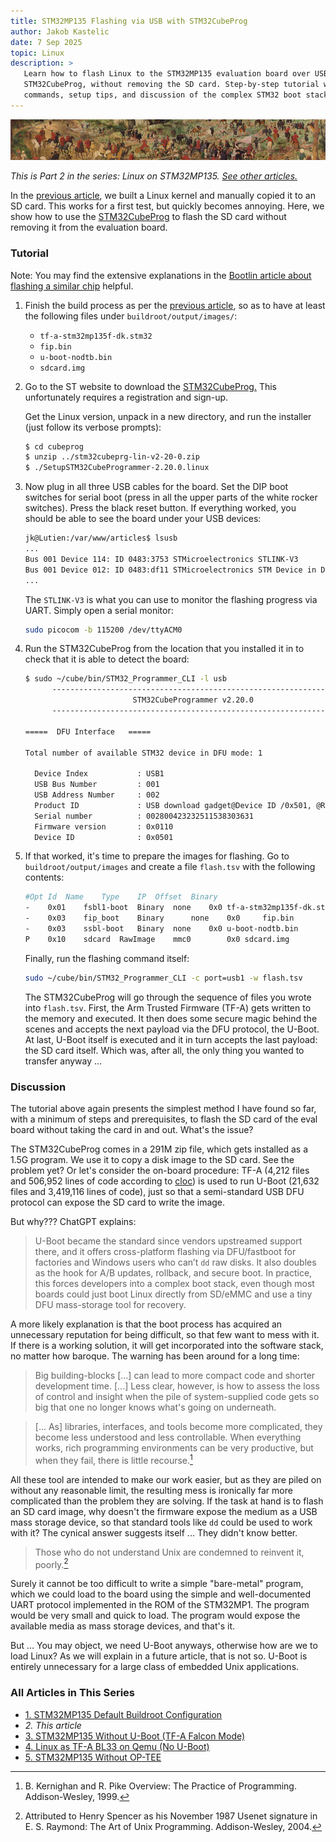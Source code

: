 ```yaml
---
title: STM32MP135 Flashing via USB with STM32CubeProg
author: Jakob Kastelic
date: 7 Sep 2025
topic: Linux
description: >
   Learn how to flash Linux to the STM32MP135 evaluation board over USB using
   STM32CubeProg, without removing the SD card. Step-by-step tutorial with
   commands, setup tips, and discussion of the complex STM32 boot stack.
---
```


![](../images/cal.jpg)

*This is Part 2 in the series: Linux on STM32MP135. [See other
articles.](#series-list)*

In the [previous article](stm32mp135-linux-default-buildroot), we built a Linux
kernel and manually copied it to an SD card. This works for a first test, but
quickly becomes annoying. Here, we show how to use the
[STM32CubeProg](https://www.st.com/en/development-tools/stm32cubeprog.html#get-software)
to flash the SD card without removing it from the evaluation board.

### Tutorial

Note: You may find the extensive explanations in the [Bootlin article about
flashing a similar
chip](https://bootlin.com/blog/building-a-linux-system-for-the-stm32mp1-implementing-factory-flashing/)
helpful.

1. Finish the build process as per the [previous
   article](stm32mp135-linux-default-buildroot), so as to have at least the
   following files under `buildroot/output/images/`:

   - `tf-a-stm32mp135f-dk.stm32`
   - `fip.bin`
   - `u-boot-nodtb.bin`
   - `sdcard.img`

2. Go to the ST website to download the
   [STM32CubeProg.](https://www.st.com/en/development-tools/stm32cubeprog.html#get-software)
   This unfortunately requires a registration and sign-up.

   Get the Linux version, unpack in a new directory, and run the installer (just
   follow its verbose prompts):
   
   ```sh
   $ cd cubeprog
   $ unzip ../stm32cubeprg-lin-v2-20-0.zip
   $ ./SetupSTM32CubeProgrammer-2.20.0.linux
   ```

3. Now plug in all three USB cables for the board. Set the DIP boot switches for
   serial boot (press in all the upper parts of the white rocker switches).
   Press the black reset button. If everything worked, you should be able to see
   the board under your USB devices:

   ```sh
   jk@Lutien:/var/www/articles$ lsusb
   ...
   Bus 001 Device 114: ID 0483:3753 STMicroelectronics STLINK-V3
   Bus 001 Device 012: ID 0483:df11 STMicroelectronics STM Device in DFU Mode
   ...
   ```
   
   The `STLINK-V3` is what you can use to monitor the flashing progress via UART.
   Simply open a serial monitor:
   
   ```sh
   sudo picocom -b 115200 /dev/ttyACM0
   ```

4. Run the STM32CubeProg from the location that you installed it in to check
   that it is able to detect the board:

   ```sh
   $ sudo ~/cube/bin/STM32_Programmer_CLI -l usb
         -------------------------------------------------------------------
                           STM32CubeProgrammer v2.20.0
         -------------------------------------------------------------------
   
   =====  DFU Interface   =====
   
   Total number of available STM32 device in DFU mode: 1
   
     Device Index           : USB1
     USB Bus Number         : 001
     USB Address Number     : 002
     Product ID             : USB download gadget@Device ID /0x501, @Revision ID /0x1003, @Name /STM32MP135F Rev.Y,
     Serial number          : 002800423232511538303631
     Firmware version       : 0x0110
     Device ID              : 0x0501
   ```

5. If that worked, it's time to prepare the images for flashing. Go to
   `buildroot/output/images` and create a file `flash.tsv` with the following
   contents:

   ```sh
   #Opt	Id	Name	Type	IP	Offset	Binary
   -	0x01	fsbl1-boot	Binary	none	0x0	tf-a-stm32mp135f-dk.stm32
   -	0x03	fip_boot	Binary		none	0x0		fip.bin
   -	0x03	ssbl-boot	Binary	none	0x0	u-boot-nodtb.bin
   P	0x10	sdcard	RawImage	mmc0		0x0	sdcard.img
   ```
   
   Finally, run the flashing command itself:
   
   ```sh
   sudo ~/cube/bin/STM32_Programmer_CLI -c port=usb1 -w flash.tsv
   ```

   The STM32CubeProg will go through the sequence of files you wrote into
   `flash.tsv`. First, the Arm Trusted Firmware (TF-A) gets written to the
   memory and executed. It then does some secure magic behind the scenes and
   accepts the next payload via the DFU protocol, the U-Boot. At last, U-Boot
   itself is executed and it in turn accepts the last payload: the SD card
   itself. Which was, after all, the only thing you wanted to transfer anyway
   ...

### Discussion

The tutorial above again presents the simplest method I have found so far, with
a minimum of steps and prerequisites, to flash the SD card of the eval board
without taking the card in and out. What's the issue?

The STM32CubeProg comes in a 291M zip file, which gets installed as a 1.5G
program. We use it to copy a disk image to the SD card. See the problem yet?
Or let's consider the on-board procedure: TF-A (4,212 files and 506,952 lines of
code according to [cloc](https://github.com/AlDanial/cloc)) is used to run
U-Boot (21,632 files and 3,419,116 lines of code), just so that a semi-standard
USB DFU protocol can expose the SD card to write the image.

But why??? ChatGPT explains:

> U-Boot became the standard since vendors upstreamed support there, and it
> offers cross-platform flashing via DFU/fastboot for factories and Windows
> users who can’t `dd` raw disks. It also doubles as the hook for A/B updates,
> rollback, and secure boot. In practice, this forces developers into a complex
> boot stack, even though most boards could just boot Linux directly from
> SD/eMMC and use a tiny DFU mass-storage tool for recovery.

A more likely explanation is that the boot process has acquired an unnecessary
reputation for being difficult, so that few want to mess with it. If there is a
working solution, it will get incorporated into the software stack, no matter
how baroque. The warning has been around for a long time:

> Big building-blocks [...] can lead to more compact code and shorter
> development time. [...] Less clear, however, is how to assess the loss of
> control and insight when the pile of system-supplied code gets so big that one
> no longer knows what's going on underneath.

> [... As] libraries, interfaces, and tools become more complicated, they become
> less understood and less controllable. When everything works, rich programming
> environments can be very productive, but when they fail, there is little
> recourse.[^pract]

All these tool are intended to make our work easier, but as they are piled on
without any reasonable limit, the resulting mess is ironically far more
complicated than the problem they are solving. If the task at hand is to flash
an SD card image, why doesn't the firmware expose the medium as a USB mass
storage device, so that standard tools like `dd` could be used to work with it?
The cynical answer suggests itself ... They didn't know better.

> Those who do not understand Unix are condemned to reinvent it, poorly.[^ray]

Surely it cannot be too difficult to write a simple "bare-metal" program, which
we could load to the board using the simple and well-documented UART protocol
implemented in the ROM of the STM32MP1. The program would be very small and
quick to load. The program would expose the available media as mass storage
devices, and that's it.

But ... You may object, we need U-Boot anyways, otherwise how are we to load
Linux? As we will explain in a future article, that is not so. U-Boot is
entirely unnecessary for a large class of embedded Unix applications.

<div class="series-box">
<h3 id="series-list">All Articles in This Series</h3>
<ul>
  <li><a href="stm32mp135-linux-default-buildroot">1. STM32MP135 Default Buildroot Configuration</a></li>
  <li><em>2. This article</em></li>
  <li><a href="stm32mp135-without-u-boot">3. STM32MP135 Without U-Boot (TF-A Falcon Mode)</a></li>
  <li><a href="linux-tfa-bl33-qemu">4. Linux as TF-A BL33 on Qemu (No U-Boot)</a></li>
  <li><a href="stm32mp135-without-optee">5. STM32MP135 Without OP-TEE</a></li>
</ul>
</div>

[^pract]:  B. Kernighan and R. Pike Overview: The Practice of Programming.
    Addison-Wesley, 1999.

[^ray]: Attributed to Henry Spencer as his November 1987 Usenet signature in E.
    S.  Raymond: The Art of Unix Programming. Addison-Wesley, 2004.
